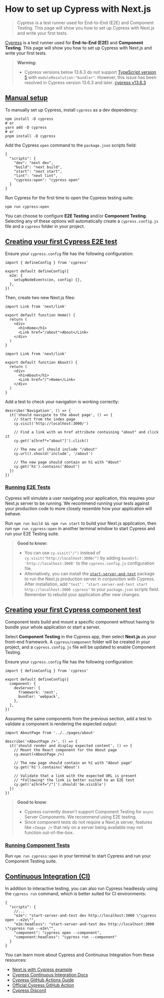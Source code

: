 # How to set up Cypress with Next.js

> Cypress is a test runner used for End-to-End (E2E) and Component Testing. This page will show you how to set up Cypress with Next.js and write your first tests.



[Cypress](https://www.cypress.io/) is a test runner used for **End-to-End (E2E)** and **Component Testing**. This page will show you how to set up Cypress with Next.js and write your first tests.

> **Warning:**
> 
> *   Cypress versions below 13.6.3 do not support [TypeScript version 5](https://github.com/cypress-io/cypress/issues/27731) with `moduleResolution:"bundler"`. However, this issue has been resolved in Cypress version 13.6.3 and later. [cypress v13.6.3](https://docs.cypress.io/guides/references/changelog#13-6-3)

## [Manual setup](#manual-setup)

To manually set up Cypress, install `cypress` as a dev dependency:

    npm install -D cypress
    # or
    yarn add -D cypress
    # or
    pnpm install -D cypress

Add the Cypress `open` command to the `package.json` scripts field:

    {
      "scripts": {
        "dev": "next dev",
        "build": "next build",
        "start": "next start",
        "lint": "next lint",
        "cypress:open": "cypress open"
      }
    }

Run Cypress for the first time to open the Cypress testing suite:

    npm run cypress:open

You can choose to configure **E2E Testing** and/or **Component Testing**. Selecting any of these options will automatically create a `cypress.config.js` file and a `cypress` folder in your project.

## [Creating your first Cypress E2E test](#creating-your-first-cypress-e2e-test)

Ensure your `cypress.config` file has the following configuration:

    import { defineConfig } from 'cypress'
     
    export default defineConfig({
      e2e: {
        setupNodeEvents(on, config) {},
      },
    })

Then, create two new Next.js files:

    import Link from 'next/link'
     
    export default function Home() {
      return (
        <div>
          <h1>Home</h1>
          <Link href="/about">About</Link>
        </div>
      )
    }

    import Link from 'next/link'
     
    export default function About() {
      return (
        <div>
          <h1>About</h1>
          <Link href="/">Home</Link>
        </div>
      )
    }

Add a test to check your navigation is working correctly:

    describe('Navigation', () => {
      it('should navigate to the about page', () => {
        // Start from the index page
        cy.visit('http://localhost:3000/')
     
        // Find a link with an href attribute containing "about" and click it
        cy.get('a[href*="about"]').click()
     
        // The new url should include "/about"
        cy.url().should('include', '/about')
     
        // The new page should contain an h1 with "About"
        cy.get('h1').contains('About')
      })
    })

### [Running E2E Tests](#running-e2e-tests)

Cypress will simulate a user navigating your application, this requires your Next.js server to be running. We recommend running your tests against your production code to more closely resemble how your application will behave.

Run `npm run build && npm run start` to build your Next.js application, then run `npm run cypress:open` in another terminal window to start Cypress and run your E2E Testing suite.

> **Good to know:**
> 
> *   You can use `cy.visit("/")` instead of `cy.visit("http://localhost:3000/")` by adding `baseUrl: 'http://localhost:3000'` to the `cypress.config.js` configuration file.
> *   Alternatively, you can install the [`start-server-and-test`](https://www.npmjs.com/package/start-server-and-test) package to run the Next.js production server in conjunction with Cypress. After installation, add `"test": "start-server-and-test start http://localhost:3000 cypress"` to your `package.json` scripts field. Remember to rebuild your application after new changes.

## [Creating your first Cypress component test](#creating-your-first-cypress-component-test)

Component tests build and mount a specific component without having to bundle your whole application or start a server.

Select **Component Testing** in the Cypress app, then select **Next.js** as your front-end framework. A `cypress/component` folder will be created in your project, and a `cypress.config.js` file will be updated to enable Component Testing.

Ensure your `cypress.config` file has the following configuration:

    import { defineConfig } from 'cypress'
     
    export default defineConfig({
      component: {
        devServer: {
          framework: 'next',
          bundler: 'webpack',
        },
      },
    })

Assuming the same components from the previous section, add a test to validate a component is rendering the expected output:

    import AboutPage from '../../pages/about'
     
    describe('<AboutPage />', () => {
      it('should render and display expected content', () => {
        // Mount the React component for the About page
        cy.mount(<AboutPage />)
     
        // The new page should contain an h1 with "About page"
        cy.get('h1').contains('About')
     
        // Validate that a link with the expected URL is present
        // *Following* the link is better suited to an E2E test
        cy.get('a[href="/"]').should('be.visible')
      })
    })

> **Good to know**:
> 
> *   Cypress currently doesn't support Component Testing for `async` Server Components. We recommend using E2E testing.
> *   Since component tests do not require a Next.js server, features like `<Image />` that rely on a server being available may not function out-of-the-box.

### [Running Component Tests](#running-component-tests)

Run `npm run cypress:open` in your terminal to start Cypress and run your Component Testing suite.

## [Continuous Integration (CI)](#continuous-integration-ci)

In addition to interactive testing, you can also run Cypress headlessly using the `cypress run` command, which is better suited for CI environments:

    {
      "scripts": {
        //...
        "e2e": "start-server-and-test dev http://localhost:3000 \"cypress open --e2e\"",
        "e2e:headless": "start-server-and-test dev http://localhost:3000 \"cypress run --e2e\"",
        "component": "cypress open --component",
        "component:headless": "cypress run --component"
      }
    }

You can learn more about Cypress and Continuous Integration from these resources:

*   [Next.js with Cypress example](https://github.com/vercel/next.js/tree/canary/examples/with-cypress)
*   [Cypress Continuous Integration Docs](https://docs.cypress.io/guides/continuous-integration/introduction)
*   [Cypress GitHub Actions Guide](https://on.cypress.io/github-actions)
*   [Official Cypress GitHub Action](https://github.com/cypress-io/github-action)
*   [Cypress Discord](https://discord.com/invite/cypress)
